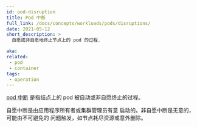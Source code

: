 ```yaml
---
id: pod-disruption
title: Pod 中断
full_link: /docs/concepts/workloads/pods/disruptions/
date: 2021-05-12
short_description: >
  自愿或非自愿地终止节点上的 pod 的过程.

aka:
related:
 - pod
 - container
tags:
 - operation
---
```


<!--
---
id: pod-disruption
title: Pod Disruption
full_link: /docs/concepts/workloads/pods/disruptions/
date: 2021-05-12
short_description: >
  The process by which Pods on Nodes are terminated either voluntarily or involuntarily.

aka:
related:
 - pod
 - container
tags:
 - operation
---
-->

<!--
[Pod disruption](/docs/concepts/workloads/pods/disruptions/) is the process by which 
Pods on Nodes are terminated either voluntarily or involuntarily. 
-->

[pod 中断](/zh/docs/concepts/workloads/pods/disruptions/) 是指结点上的 pod 被自动或非自愿终止的过程。

<!--more--> 

<!--
Voluntary disruptions are started intentionally by application owners or cluster 
administrators. Involuntary disruptions are unintentional and can be triggered by 
unavoidable issues like Nodes running out of resources, or by accidental deletions. 
-->

自愿中断是由应用程序所有者或集群管理员有意
启动的。非自愿中断是无意的，可能由不可避免的
问题触发，如节点耗尽资源或意外删除。
